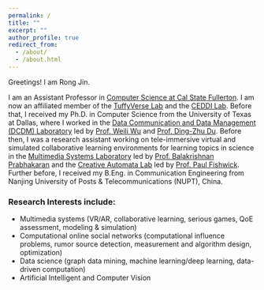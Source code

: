 ```yaml
---
permalink: /
title: ""
excerpt: ""
author_profile: true
redirect_from: 
  - /about/
  - /about.html
---
```

Greetings! I am Rong Jin.

I am an Assistant Professor in [Computer Science at Cal State Fullerton](http://www.fullerton.edu/ecs/cs/). 
I am now an affiliated member of the [TuffyVerse Lab](https://tuffyverse.com/tuffyverse-lab) and the [CEDDI Lab](https://www.sampsonakwafuo.com/ceddi-lab). Before that, I received my Ph.D. in Computer Science from the University of Texas at Dallas, where I worked in the [Data Communication and Data Management (DCDM) Laboratory](https://theory.utdallas.edu/) led by [Prof. Weili Wu](https://cs.utdallas.edu/people/faculty/wu-weili/) and [Prof. Ding-Zhu Du](https://personal.utdallas.edu/~dzdu/). 
Before then, I was a research assistant working on tele-immersive virtual and simulated collaborative learning environments for learning topics in science in the [Multimedia Systems Laboratory](http://cs.utdallas.edu/multimedialab/) led by [Prof. Balakrishnan Prabhakaran](https://personal.utdallas.edu/~praba/) and the [Creative Automata Lab](https://vimeo.com/89000338) led by [Prof. Paul Fishwick](https://cs.utdallas.edu/people/faculty/fishwick-paul/). Further before, I received my B.Eng. in Communication Engineering from Nanjing University of Posts & Telecommunications (NUPT), China.


### Research Interests include:
* Multimedia systems (VR/AR, collaborative learning, serious games, QoE assessment, modeling & simulation)
* Computational online social networks (computational influence problems, rumor source detection, measurement and algorithm design, optimization)
* Data science (graph data mining, machine learning/deep learning, data-driven computation)
* Artificial Intelligent and Computer Vision


<!--#### Student Assistant Position Available -->
<!-- <p><small> I am always looking for self-motivated undergraduate and graduate students in the Computer Science program with strong interests in above subjects as well as looking to work on research for course credit. If you would like to get involved with my research, take my class Seminar/Project CS first and make an excellent preliminary work. If you have not taken the class but are generally interested, I will typically give you a small project to work on in your spare time. Minimum time commitment for this position is one year. The financial support is considered after a certain probationary period. -->

